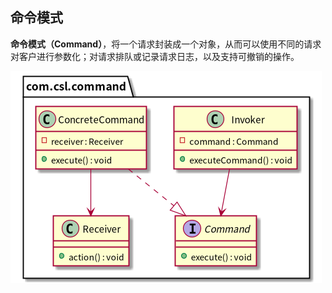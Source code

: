 ## 命令模式

**命令模式（Command）**，将一个请求封装成一个对象，从而可以使用不同的请求对客户进行参数化；对请求排队或记录请求日志，以及支持可撤销的操作。

![命令模式（Command）结构图](./etc/command.png)

